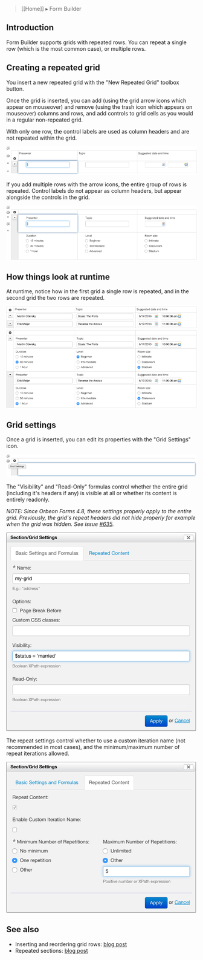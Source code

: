 > [[Home]] ▸ Form Builder

## Introduction

Form Builder supports grids with repeated rows. You can repeat a single row (which is the most common case), or multiple rows.

## Creating a repeated grid

You insert a new repeated grid with the "New Repeated Grid" toolbox button.

Once the grid is inserted, you can add (using the grid arrow icons which appear on mouseover) and remove (using the trash icon which appears on mouseover) columns and rows, and add controls to grid cells as you would in a regular non-repeated grid.

With only one row, the control labels are used as column headers and are not repeated within the grid.

![Repeating a single row](images/fb-repeated-grid-single.png)

If you add multiple rows with the arrow icons, the entire group of rows is repeated. Control labels do not appear as column headers, but appear alongside the controls in the grid.

![Repeating multiple rows](images/fb-repeated-grid-multiple.png)

## How things look at runtime

At runtime, notice how in the first grid a single row is repeated, and in the second grid the two rows are repeated.

![Repeated grids](images/fr-repeated-grids.png)

## Grid settings

Once a grid is inserted, you can edit its properties with the "Grid Settings" icon.

![Grid Settings](images/fb-repeated-grid-settings-icon.png)

The "Visibility" and "Read-Only" formulas control whether the entire grid (including it's headers if any) is visible at all or whether its content is entirely readonly. 

*NOTE: Since Orbeon Forms 4.8, these settings properly apply to the entire grid. Previously, the grid's repeat headers did not hide properly for example when the grid was hidden. See issue [#635](https://github.com/orbeon/orbeon-forms/issues/635).*

![Grid Settings](images/fb-repeated-grid-settings-basic.png)

The repeat settings control whether to use a custom iteration name (not recommended in most cases), and the minimum/maximum number of repeat iterations allowed.

![Grid Settings](images/fb-repeated-grid-settings-repeat.png)

## See also

- Inserting and reordering grid rows: [blog post](http://blog.orbeon.com/2013/11/inserting-and-reordering-grid-rows.html)
- Repeated sections: [blog post](http://blog.orbeon.com/2014/01/repeated-sections.html)